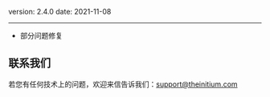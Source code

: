 version: 2.4.0
date: 2021-11-08

---

- 部分问题修复

## 联系我们

若您有任何技术上的问题，欢迎来信告诉我们：[support@theinitium.com](mailto:support@theinitium.com)